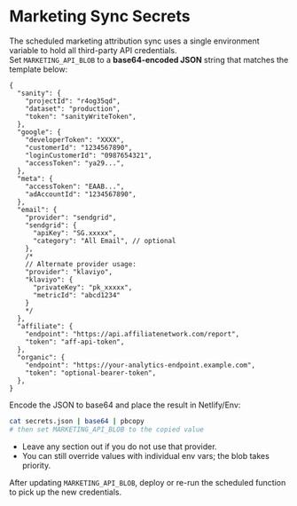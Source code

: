 # Marketing Sync Secrets

The scheduled marketing attribution sync uses a single environment variable to hold all third-party API credentials.  
Set `MARKETING_API_BLOB` to a **base64-encoded JSON** string that matches the template below:

```jsonc
{
  "sanity": {
    "projectId": "r4og35qd",
    "dataset": "production",
    "token": "sanityWriteToken",
  },
  "google": {
    "developerToken": "XXXX",
    "customerId": "1234567890",
    "loginCustomerId": "0987654321",
    "accessToken": "ya29...",
  },
  "meta": {
    "accessToken": "EAAB...",
    "adAccountId": "1234567890",
  },
  "email": {
    "provider": "sendgrid",
    "sendgrid": {
      "apiKey": "SG.xxxxx",
      "category": "All Email", // optional
    },
    /*
    // Alternate provider usage:
    "provider": "klaviyo",
    "klaviyo": {
      "privateKey": "pk_xxxxx",
      "metricId": "abcd1234"
    }
    */
  },
  "affiliate": {
    "endpoint": "https://api.affiliatenetwork.com/report",
    "token": "aff-api-token",
  },
  "organic": {
    "endpoint": "https://your-analytics-endpoint.example.com",
    "token": "optional-bearer-token",
  },
}
```

Encode the JSON to base64 and place the result in Netlify/Env:

```bash
cat secrets.json | base64 | pbcopy
# then set MARKETING_API_BLOB to the copied value
```

- Leave any section out if you do not use that provider.
- You can still override values with individual env vars; the blob takes priority.

After updating `MARKETING_API_BLOB`, deploy or re-run the scheduled function to pick up the new credentials.
